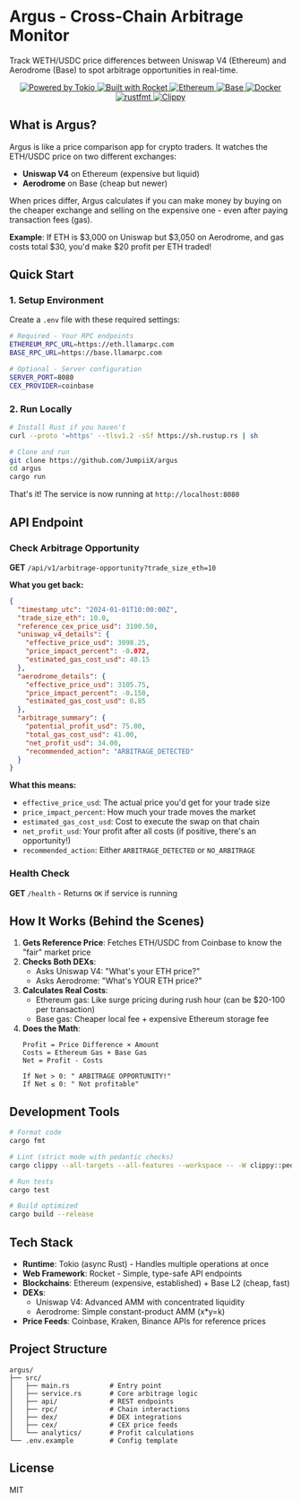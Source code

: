 # Argus - Cross-Chain Arbitrage Monitor

Track WETH/USDC price differences between Uniswap V4 (Ethereum) and Aerodrome (Base) to spot arbitrage opportunities in real-time.

<p align="center">
  <a href="https://github.com/tokio-rs/tokio">
    <img src="https://img.shields.io/badge/powered%20by-tokio-blue?style=flat&logo=rust" alt="Powered by Tokio" />
  </a>
  <a href="https://rocket.rs">
    <img src="https://img.shields.io/badge/built%20with-rocket-red?style=flat&logo=rust" alt="Built with Rocket" />
  </a>
  <a href="https://ethereum.org">
    <img src="https://img.shields.io/badge/chain-ethereum-627EEA?style=flat&logo=ethereum" alt="Ethereum" />
  </a>
  <a href="https://base.org">
    <img src="https://img.shields.io/badge/chain-base-0052FF?style=flat" alt="Base" />
  </a>
  <a href="https://www.docker.com/">
    <img src="https://img.shields.io/badge/containerized-docker-2496ED?style=flat&logo=docker" alt="Docker" />
  </a>
  <br />
  <a href="https://github.com/rust-lang/rustfmt">
    <img src="https://img.shields.io/badge/code%20style-rustfmt-fc8d62?style=flat" alt="rustfmt" />
  </a>
  <a href="https://github.com/rust-lang/rust-clippy">
    <img src="https://img.shields.io/badge/linted%20with-clippy-ffc832?style=flat" alt="Clippy" />
  </a>
</p>

## What is Argus?

Argus is like a price comparison app for crypto traders. It watches the ETH/USDC price on two different exchanges:
- **Uniswap V4** on Ethereum (expensive but liquid)
- **Aerodrome** on Base (cheap but newer)

When prices differ, Argus calculates if you can make money by buying on the cheaper exchange and selling on the expensive one - even after paying transaction fees (gas).

**Example**: If ETH is $3,000 on Uniswap but $3,050 on Aerodrome, and gas costs total $30, you'd make $20 profit per ETH traded!

## Quick Start

### 1. Setup Environment

Create a `.env` file with these required settings:

```bash
# Required - Your RPC endpoints
ETHEREUM_RPC_URL=https://eth.llamarpc.com
BASE_RPC_URL=https://base.llamarpc.com

# Optional - Server configuration
SERVER_PORT=8080
CEX_PROVIDER=coinbase
```

### 2. Run Locally

```bash
# Install Rust if you haven't
curl --proto '=https' --tlsv1.2 -sSf https://sh.rustup.rs | sh

# Clone and run
git clone https://github.com/JumpiiX/argus
cd argus
cargo run
```

That's it! The service is now running at `http://localhost:8080`

## API Endpoint

### Check Arbitrage Opportunity

**GET** `/api/v1/arbitrage-opportunity?trade_size_eth=10`

**What you get back:**
```json
{
  "timestamp_utc": "2024-01-01T10:00:00Z",
  "trade_size_eth": 10.0,
  "reference_cex_price_usd": 3100.50,
  "uniswap_v4_details": {
    "effective_price_usd": 3098.25,
    "price_impact_percent": -0.072,
    "estimated_gas_cost_usd": 40.15
  },
  "aerodrome_details": {
    "effective_price_usd": 3105.75,
    "price_impact_percent": -0.150,
    "estimated_gas_cost_usd": 0.85
  },
  "arbitrage_summary": {
    "potential_profit_usd": 75.00,
    "total_gas_cost_usd": 41.00,
    "net_profit_usd": 34.00,
    "recommended_action": "ARBITRAGE_DETECTED"
  }
}
```

**What this means:**
- `effective_price_usd`: The actual price you'd get for your trade size
- `price_impact_percent`: How much your trade moves the market
- `estimated_gas_cost_usd`: Cost to execute the swap on that chain
- `net_profit_usd`: Your profit after all costs (if positive, there's an opportunity!)
- `recommended_action`: Either `ARBITRAGE_DETECTED` or `NO_ARBITRAGE`

### Health Check

**GET** `/health` - Returns `OK` if service is running

## How It Works (Behind the Scenes)

1. **Gets Reference Price**: Fetches ETH/USDC from Coinbase to know the "fair" market price
2. **Checks Both DEXs**: 
   - Asks Uniswap V4: "What's your ETH price?" 
   - Asks Aerodrome: "What's YOUR ETH price?"
3. **Calculates Real Costs**:
   - Ethereum gas: Like surge pricing during rush hour (can be $20-100 per transaction)
   - Base gas: Cheaper local fee + expensive Ethereum storage fee
4. **Does the Math**: 
   ```
   Profit = Price Difference × Amount
   Costs = Ethereum Gas + Base Gas
   Net = Profit - Costs
   
   If Net > 0: " ARBITRAGE OPPORTUNITY!"
   If Net ≤ 0: " Not profitable"
   ```

## Development Tools

```bash
# Format code
cargo fmt

# Lint (strict mode with pedantic checks)
cargo clippy --all-targets --all-features --workspace -- -W clippy::pedantic -D warnings

# Run tests
cargo test

# Build optimized
cargo build --release
```

## Tech Stack

- **Runtime**: Tokio (async Rust) - Handles multiple operations at once
- **Web Framework**: Rocket - Simple, type-safe API endpoints
- **Blockchains**: Ethereum (expensive, established) + Base L2 (cheap, fast)
- **DEXs**: 
  - Uniswap V4: Advanced AMM with concentrated liquidity
  - Aerodrome: Simple constant-product AMM (x*y=k)
- **Price Feeds**: Coinbase, Kraken, Binance APIs for reference prices

## Project Structure

```
argus/
├── src/
│   ├── main.rs          # Entry point
│   ├── service.rs       # Core arbitrage logic
│   ├── api/             # REST endpoints
│   ├── rpc/             # Chain interactions
│   ├── dex/             # DEX integrations
│   ├── cex/             # CEX price feeds
│   └── analytics/       # Profit calculations
└── .env.example         # Config template
```

## License

MIT
